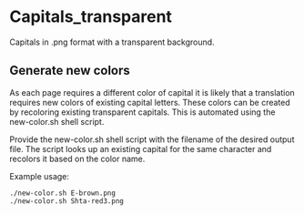 <!--
SPDX-FileCopyrightText: 2024 Nico Rikken <nico.rikken@fsfe.org>

SPDX-License-Identifier: CC-BY-SA-4.0
-->

# Capitals_transparent

Capitals in .png format with a transparent background.

## Generate new colors

As each page requires a different color of capital it is likely that a
translation requires new colors of existing capital letters. These colors can be
created by recoloring existing transparent capitals. This is automated using the
new-color.sh shell script.

Provide the new-color.sh shell script with the filename of the desired output
file. The script looks up an existing capital for the same character and
recolors it based on the color name.

Example usage:

```shell
./new-color.sh E-brown.png
./new-color.sh Shta-red3.png
```
